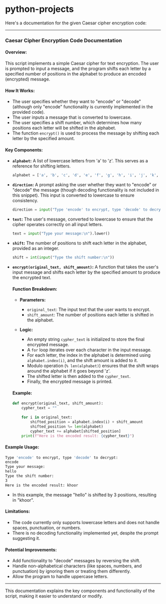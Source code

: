 # python-projects

Here's a documentation for the given Caesar cipher encryption code:

---

### **Caesar Cipher Encryption Code Documentation**

#### **Overview:**
This script implements a simple Caesar cipher for text encryption. The user is prompted to input a message, and the program shifts each letter by a specified number of positions in the alphabet to produce an encoded (encrypted) message.

#### **How It Works:**
- The user specifies whether they want to "encode" or "decode" (although only "encode" functionality is currently implemented in the provided code).
- The user inputs a message that is converted to lowercase.
- The user specifies a shift number, which determines how many positions each letter will be shifted in the alphabet.
- The function `encrypt()` is used to process the message by shifting each letter by the specified amount.

#### **Key Components:**

- **`alphabet`:** A list of lowercase letters from 'a' to 'z'. This serves as a reference for shifting letters.
  
  ```python
  alphabet = ['a', 'b', 'c', 'd', 'e', 'f', 'g', 'h', 'i', 'j', 'k', 'l', 'm', 'n', 'o', 'p', 'q', 'r', 's', 't', 'u', 'v', 'w', 'x', 'y', 'z']
  ```

- **`direction`:** A prompt asking the user whether they want to "encode" or "decode" the message (though decoding functionality is not included in this snippet). This input is converted to lowercase to ensure consistency.
  
  ```python
  direction = input("Type 'encode' to encrypt, type 'decode' to decrypt:\n").lower()
  ```

- **`text`:** The user's message, converted to lowercase to ensure that the cipher operates correctly on all input letters.
  
  ```python
  text = input("Type your message:\n").lower()
  ```

- **`shift`:** The number of positions to shift each letter in the alphabet, provided as an integer.
  
  ```python
  shift = int(input("Type the shift number:\n"))
  ```

- **`encrypt(original_text, shift_amount)`:** A function that takes the user's input message and shifts each letter by the specified amount to produce the encrypted text.
  
  #### Function Breakdown:
  - **Parameters:**
    - `original_text`: The input text that the user wants to encrypt.
    - `shift_amount`: The number of positions each letter is shifted in the alphabet.
  
  - **Logic:**
    - An empty string `cypher_text` is initialized to store the final encrypted message.
    - A `for` loop iterates over each character in the input message.
    - For each letter, the index in the alphabet is determined using `alphabet.index(i)`, and the shift amount is added to it.
    - Modulo operation (`% len(alphabet)`) ensures that the shift wraps around the alphabet if it goes beyond 'z'.
    - The shifted letter is then added to the `cypher_text`.
    - Finally, the encrypted message is printed.

  #### Example:
  ```python
  def encrypt(original_text, shift_amount):
      cypher_text = ""
      
      for i in original_text:
          shifted_position = alphabet.index(i) + shift_amount
          shifted_position %= len(alphabet)
          cypher_text += alphabet[shifted_position]
      print(f"Here is the encoded result: {cypher_text}")
  ```

#### **Example Usage:**

```bash
Type 'encode' to encrypt, type 'decode' to decrypt:
encode
Type your message:
hello
Type the shift number:
3
Here is the encoded result: khoor
```

- In this example, the message "hello" is shifted by 3 positions, resulting in "khoor".

#### **Limitations:**
- The code currently only supports lowercase letters and does not handle spaces, punctuation, or numbers.
- There is no decoding functionality implemented yet, despite the prompt suggesting it.

#### **Potential Improvements:**
- Add functionality to "decode" messages by reversing the shift.
- Handle non-alphabetical characters (like spaces, numbers, and punctuation) by ignoring them or treating them differently.
- Allow the program to handle uppercase letters.

---

This documentation explains the key components and functionality of the script, making it easier to understand or modify.
